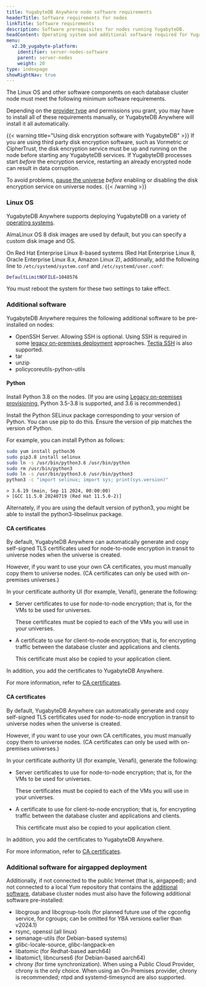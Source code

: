 ```yaml
---
title: YugabyteDB Anywhere node software requirements
headerTitle: Software requirements for nodes
linkTitle: Software requirements
description: Software prerequisites for nodes running YugabyteDB.
headContent: Operating system and additional software required for YugabyteDB
menu:
  v2.20_yugabyte-platform:
    identifier: server-nodes-software
    parent: server-nodes
    weight: 20
type: indexpage
showRightNav: true
---
```


The Linux OS and other software components on each database cluster node must meet the following minimum software requirements.

Depending on the [provider type](../../yba-overview/#provider-configurations) and permissions you grant, you may have to install all of these requirements manually, or YugabyteDB Anywhere will install it all automatically.

{{< warning title="Using disk encryption software with YugabyteDB" >}}
If you are using third party disk encryption software, such as Vormetric or CipherTrust, the disk encryption service must be up and running on the node before starting any YugabyteDB services. If YugabyteDB processes start _before_ the encryption service, restarting an already encrypted node can result in data corruption.

To avoid problems, [pause the universe](../../manage-deployments/delete-universe/#pause-a-universe) _before_ enabling or disabling the disk encryption service on universe nodes.
{{< /warning >}}

### Linux OS

YugabyteDB Anywhere supports deploying YugabyteDB on a variety of [operating systems](../../../reference/configuration/operating-systems/).

AlmaLinux OS 8 disk images are used by default, but you can specify a custom disk image and OS.

On Red Hat Enterprise Linux 8-based systems (Red Hat Enterprise Linux 8, Oracle Enterprise Linux 8.x, Amazon Linux 2), additionally, add the following line to `/etc/systemd/system.conf` and `/etc/systemd/user.conf`:

```sh
DefaultLimitNOFILE=1048576
```

You must reboot the system for these two settings to take effect.

### Additional software

YugabyteDB Anywhere requires the following additional software to be pre-installed on nodes:

- OpenSSH Server. Allowing SSH is optional. Using SSH is required in some [legacy on-premises deployment](../server-nodes-software/software-on-prem-legacy/) approaches. [Tectia SSH](../../create-deployments/connect-to-universe/#enable-tectia-ssh) is also supported.
- tar
- unzip
- policycoreutils-python-utils

#### Python

Install Python 3.8 on the nodes. (If you are using [Legacy on-premises provisioning](software-on-prem-legacy/), Python 3.5-3.8 is supported, and 3.6 is recommended.)

Install the Python SELinux package corresponding to your version of Python. You can use pip to do this. Ensure the version of pip matches the version of Python.

For example, you can install Python as follows:

```sh
sudo yum install python36
sudo pip3.8 install selinux
sudo ln -s /usr/bin/python3.6 /usr/bin/python
sudo rm /usr/bin/python3
sudo ln -s /usr/bin/python3.6 /usr/bin/python3
python3 -c "import selinux; import sys; print(sys.version)"
```

```output
> 3.6.19 (main, Sep 11 2024, 00:00:00)
> [GCC 11.5.0 20240719 (Red Hat 11.5.0-2)]
```

Alternately, if you are using the default version of python3, you might be able to install the python3-libselinux package.

#### CA certificates

By default, YugabyteDB Anywhere can automatically generate and copy self-signed TLS certificates used for node-to-node encryption in transit to universe nodes when the universe is created.

However, if you want to use your own CA certificates, you must manually copy them to universe nodes. (CA certificates can only be used with on-premises universes.)

In your certificate authority UI (for example, Venafi), generate the following:

- Server certificates to use for node-to-node encryption; that is, for the VMs to be used for universes.

    These certificates must be copied to each of the VMs you will use in your universes.

- A certificate to use for client-to-node encryption; that is, for encrypting traffic between the database cluster and applications and clients.

    This certificate must also be copied to your application client.

In addition, you add the certificates to YugabyteDB Anywhere.

For more information, refer to [CA certificates](../../security/enable-encryption-in-transit/add-certificate-ca/).

#### CA certificates

By default, YugabyteDB Anywhere can automatically generate and copy self-signed TLS certificates used for node-to-node encryption in transit to universe nodes when the universe is created.

However, if you want to use your own CA certificates, you must manually copy them to universe nodes. (CA certificates can only be used with on-premises universes.)

In your certificate authority UI (for example, Venafi), generate the following:

- Server certificates to use for node-to-node encryption; that is, for the VMs to be used for universes.

    These certificates must be copied to each of the VMs you will use in your universes.

- A certificate to use for client-to-node encryption; that is, for encrypting traffic between the database cluster and applications and clients.

    This certificate must also be copied to your application client.

In addition, you add the certificates to YugabyteDB Anywhere.

For more information, refer to [CA certificates](../../security/enable-encryption-in-transit/add-certificate-ca/).

### Additional software for airgapped deployment

Additionally, if not connected to the public Internet (that is, airgapped); and not connected to a local Yum repository that contains the [additional software](#additional-software), database cluster nodes must also have the following additional software pre-installed:

- libcgroup and libcgroup-tools (for planned future use of the cgconfig service, for cgroups; can be omitted for YBA versions earlier than v2024.1)
- rsync, openssl (all linux)
- semanage-utils (for Debian-based systems)
- glibc-locale-source, glibc-langpack-en
- libatomic (for Redhat-based aarch64)
- libatomic1, libncurses6 (for Debian-based aarch64)
- chrony (for time synchronization). When using a Public Cloud Provider, chrony is the only choice. When using an On-Premises provider, chrony is recommended; ntpd and systemd-timesyncd are also supported.
